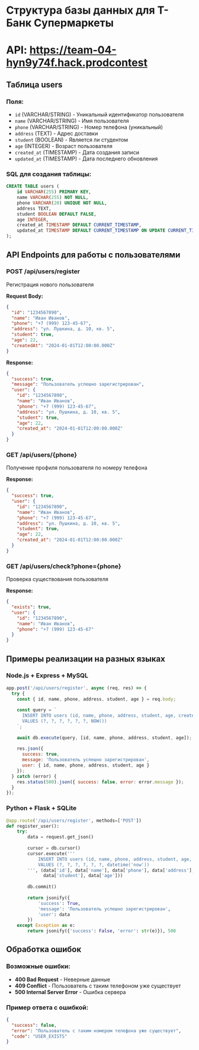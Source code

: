 # Структура базы данных для Т-Банк Супермаркеты
# API: https://team-04-hyn9y74f.hack.prodcontest

## Таблица users

### Поля:
- `id` (VARCHAR/STRING) - Уникальный идентификатор пользователя
- `name` (VARCHAR/STRING) - Имя пользователя
- `phone` (VARCHAR/STRING) - Номер телефона (уникальный)
- `address` (TEXT) - Адрес доставки
- `student` (BOOLEAN) - Является ли студентом
- `age` (INTEGER) - Возраст пользователя
- `created_at` (TIMESTAMP) - Дата создания записи
- `updated_at` (TIMESTAMP) - Дата последнего обновления

### SQL для создания таблицы:

```sql
CREATE TABLE users (
    id VARCHAR(255) PRIMARY KEY,
    name VARCHAR(255) NOT NULL,
    phone VARCHAR(20) UNIQUE NOT NULL,
    address TEXT,
    student BOOLEAN DEFAULT FALSE,
    age INTEGER,
    created_at TIMESTAMP DEFAULT CURRENT_TIMESTAMP,
    updated_at TIMESTAMP DEFAULT CURRENT_TIMESTAMP ON UPDATE CURRENT_TIMESTAMP
);
```

## API Endpoints для работы с пользователями

### POST /api/users/register
Регистрация нового пользователя

**Request Body:**
```json
{
  "id": "1234567890",
  "name": "Иван Иванов",
  "phone": "+7 (999) 123-45-67",
  "address": "ул. Пушкина, д. 10, кв. 5",
  "student": true,
  "age": 22,
  "createdAt": "2024-01-01T12:00:00.000Z"
}
```

**Response:**
```json
{
  "success": true,
  "message": "Пользователь успешно зарегистрирован",
  "user": {
    "id": "1234567890",
    "name": "Иван Иванов",
    "phone": "+7 (999) 123-45-67",
    "address": "ул. Пушкина, д. 10, кв. 5",
    "student": true,
    "age": 22,
    "created_at": "2024-01-01T12:00:00.000Z"
  }
}
```

### GET /api/users/{phone}
Получение профиля пользователя по номеру телефона

**Response:**
```json
{
  "success": true,
  "user": {
    "id": "1234567890",
    "name": "Иван Иванов",
    "phone": "+7 (999) 123-45-67",
    "address": "ул. Пушкина, д. 10, кв. 5",
    "student": true,
    "age": 22,
    "created_at": "2024-01-01T12:00:00.000Z"
  }
}
```

### GET /api/users/check?phone={phone}
Проверка существования пользователя

**Response:**
```json
{
  "exists": true,
  "user": {
    "id": "1234567890",
    "name": "Иван Иванов",
    "phone": "+7 (999) 123-45-67"
  }
}
```

## Примеры реализации на разных языках

### Node.js + Express + MySQL
```javascript
app.post('/api/users/register', async (req, res) => {
  try {
    const { id, name, phone, address, student, age } = req.body;
    
    const query = `
      INSERT INTO users (id, name, phone, address, student, age, created_at)
      VALUES (?, ?, ?, ?, ?, ?, NOW())
    `;
    
    await db.execute(query, [id, name, phone, address, student, age]);
    
    res.json({
      success: true,
      message: 'Пользователь успешно зарегистрирован',
      user: { id, name, phone, address, student, age }
    });
  } catch (error) {
    res.status(500).json({ success: false, error: error.message });
  }
});
```

### Python + Flask + SQLite
```python
@app.route('/api/users/register', methods=['POST'])
def register_user():
    try:
        data = request.get_json()
        
        cursor = db.cursor()
        cursor.execute('''
            INSERT INTO users (id, name, phone, address, student, age, created_at)
            VALUES (?, ?, ?, ?, ?, ?, datetime('now'))
        ''', (data['id'], data['name'], data['phone'], data['address'], 
              data['student'], data['age']))
        
        db.commit()
        
        return jsonify({
            'success': True,
            'message': 'Пользователь успешно зарегистрирован',
            'user': data
        })
    except Exception as e:
        return jsonify({'success': False, 'error': str(e)}), 500
```

## Обработка ошибок

### Возможные ошибки:
- **400 Bad Request** - Неверные данные
- **409 Conflict** - Пользователь с таким телефоном уже существует
- **500 Internal Server Error** - Ошибка сервера

### Пример ответа с ошибкой:
```json
{
  "success": false,
  "error": "Пользователь с таким номером телефона уже существует",
  "code": "USER_EXISTS"
}
```
